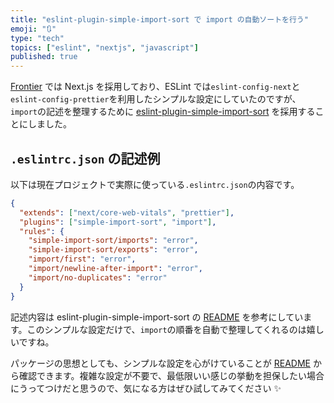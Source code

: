 ```yaml
---
title: "eslint-plugin-simple-import-sort で import の自動ソートを行う"
emoji: "🔃"
type: "tech"
topics: ["eslint", "nextjs", "javascript"]
published: true
---
```


[Frontier](https://frontierjs.herokuapp.com) では Next.js を採用しており、ESLint では`eslint-config-next`と`eslint-config-prettier`を利用したシンプルな設定にしていたのですが、`import`の記述を整理するために [eslint-plugin-simple-import-sort](https://github.com/lydell/eslint-plugin-simple-import-sort) を採用することにしました。

## `.eslintrc.json` の記述例

以下は現在プロジェクトで実際に使っている`.eslintrc.json`の内容です。

```json
{
  "extends": ["next/core-web-vitals", "prettier"],
  "plugins": ["simple-import-sort", "import"],
  "rules": {
    "simple-import-sort/imports": "error",
    "simple-import-sort/exports": "error",
    "import/first": "error",
    "import/newline-after-import": "error",
    "import/no-duplicates": "error"
  }
}
```

記述内容は eslint-plugin-simple-import-sort の [README](https://github.com/lydell/eslint-plugin-simple-import-sort#example-configuration) を参考にしています。このシンプルな設定だけで、`import`の順番を自動で整理してくれるのは嬉しいですね。

パッケージの思想としても、シンプルな設定を心がけていることが [README](https://github.com/lydell/eslint-plugin-simple-import-sort#not-for-everyone) から確認できます。複雑な設定が不要で、最低限いい感じの挙動を担保したい場合にうってつけだと思うので、気になる方はぜひ試してみてください ✨
